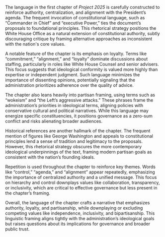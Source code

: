 The language in the first chapter of *Project 2025* is carefully constructed to reinforce authority, centralization, and alignment with the President’s agenda. The frequent invocation of constitutional language, such as “Commander in Chief” and “executive Power,” ties the document’s proposals to foundational principles. This rhetorical strategy positions the White House Office as a natural extension of constitutional authority, subtly discouraging critique by framing alternative approaches as inconsistent with the nation's core values.

A notable feature of the chapter is its emphasis on loyalty. Terms like “commitment,” “alignment,” and “loyalty” dominate discussions about staffing, particularly in roles like White House Counsel and senior advisers. This focus suggests that ideological conformity is valued more highly than expertise or independent judgment. Such language minimizes the importance of dissenting opinions, potentially signaling that the administration prioritizes adherence over the quality of advice.

The chapter also leans heavily into partisan framing, using terms such as “wokeism” and “the Left’s aggressive attacks.” These phrases frame the administration’s priorities in ideological terms, aligning policies with conservative cultural and political narratives. While this language may energize specific constituencies, it positions governance as a zero-sum conflict and risks alienating broader audiences.

Historical references are another hallmark of the chapter. The frequent mention of figures like George Washington and appeals to constitutional principles lend a sense of tradition and legitimacy to the proposals. However, this rhetorical strategy obscures the more contemporary ideological underpinnings of the text, framing modern partisan goals as consistent with the nation’s founding ideals.

Repetition is used throughout the chapter to reinforce key themes. Words like “control,” “agenda,” and “alignment” appear repeatedly, emphasizing the importance of centralized authority and a unified message. This focus on hierarchy and control downplays values like collaboration, transparency, or inclusivity, which are critical to effective governance but less present in the chapter’s framing.

Overall, the language of the chapter crafts a narrative that emphasizes authority, loyalty, and partisanship, while downplaying or excluding competing values like independence, inclusivity, and bipartisanship. This linguistic framing aligns tightly with the administration’s ideological goals but raises questions about its implications for governance and broader public trust.
